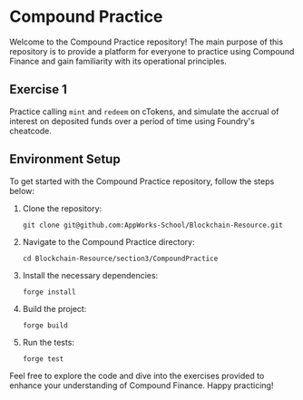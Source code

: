 # Compound Practice

Welcome to the Compound Practice repository! The main purpose of this repository is to provide a platform for everyone to practice using Compound Finance and gain familiarity with its operational principles.

## Exercise 1
Practice calling `mint` and `redeem` on cTokens, and simulate the accrual of interest on deposited funds over a period of time using Foundry's cheatcode.

## Environment Setup

To get started with the Compound Practice repository, follow the steps below:

1. Clone the repository:
   ```shell
   git clone git@github.com:AppWorks-School/Blockchain-Resource.git
   ```

2. Navigate to the Compound Practice directory:
   ```shell
   cd Blockchain-Resource/section3/CompoundPractice
   ```

3. Install the necessary dependencies:
   ```shell
   forge install
   ```

4. Build the project:
   ```shell
   forge build
   ```

5. Run the tests:
   ```shell
   forge test
   ```

Feel free to explore the code and dive into the exercises provided to enhance your understanding of Compound Finance. Happy practicing!
